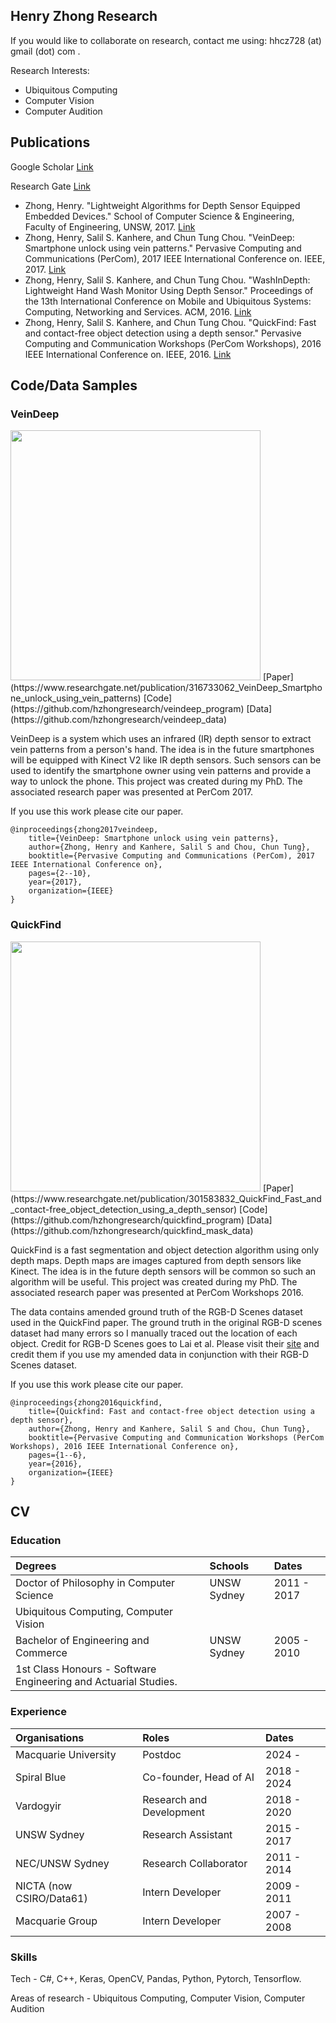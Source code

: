## Henry Zhong Research

If you would like to collaborate on research, contact me using: hhcz728 (at) gmail (dot) com .

Research Interests:

* Ubiquitous Computing
* Computer Vision
* Computer Audition

## Publications

Google Scholar [Link](https://scholar.google.com/citations?user=GSA0YwsAAAAJ&hl=en)

Research Gate [Link](https://www.researchgate.net/profile/Henry_Zhong)

* Zhong, Henry. "Lightweight Algorithms for Depth Sensor Equipped Embedded Devices." School of Computer Science & Engineering, Faculty of Engineering, UNSW, 2017. [Link](https://www.researchgate.net/publication/330383222_Lightweight_Algorithms_for_Depth_Sensor_Equipped_Embedded_Devices)
* Zhong, Henry, Salil S. Kanhere, and Chun Tung Chou. "VeinDeep: Smartphone unlock using vein patterns." Pervasive Computing and Communications (PerCom), 2017 IEEE International Conference on. IEEE, 2017. [Link](https://www.researchgate.net/publication/316733062_VeinDeep_Smartphone_unlock_using_vein_patterns)
* Zhong, Henry, Salil S. Kanhere, and Chun Tung Chou. "WashInDepth: Lightweight Hand Wash Monitor Using Depth Sensor." Proceedings of the 13th International Conference on Mobile and Ubiquitous Systems: Computing, Networking and Services. ACM, 2016. [Link](https://www.researchgate.net/publication/310742284_WashInDepth_Lightweight_Hand_Wash_Monitor_Using_Depth_Sensor)
* Zhong, Henry, Salil S. Kanhere, and Chun Tung Chou. "QuickFind: Fast and contact-free object detection using a depth sensor." Pervasive Computing and Communication Workshops (PerCom Workshops), 2016 IEEE International Conference on. IEEE, 2016. [Link](https://www.researchgate.net/publication/301583832_QuickFind_Fast_and_contact-free_object_detection_using_a_depth_sensor)

## Code/Data Samples

### VeinDeep
<img src="https://hzhongresearch.github.io/veindeep_image.png" width="400">
[Paper](https://www.researchgate.net/publication/316733062_VeinDeep_Smartphone_unlock_using_vein_patterns)
[Code](https://github.com/hzhongresearch/veindeep_program)
[Data](https://github.com/hzhongresearch/veindeep_data)

VeinDeep is a system which uses an infrared (IR) depth sensor to extract vein patterns from a person's hand. The idea is in the future smartphones will be equipped with Kinect V2 like IR depth sensors. Such sensors can be used to identify the smartphone owner using vein patterns and provide a way to unlock the phone. This project was created during my PhD. The associated research paper was presented at PerCom 2017.

If you use this work please cite our paper.

```
@inproceedings{zhong2017veindeep,
	title={VeinDeep: Smartphone unlock using vein patterns},
	author={Zhong, Henry and Kanhere, Salil S and Chou, Chun Tung},
	booktitle={Pervasive Computing and Communications (PerCom), 2017 IEEE International Conference on},
	pages={2--10},
	year={2017},
	organization={IEEE}
}
```

### QuickFind
<img src="https://hzhongresearch.github.io/quickfind_image.png" width="400">
[Paper](https://www.researchgate.net/publication/301583832_QuickFind_Fast_and_contact-free_object_detection_using_a_depth_sensor)
[Code](https://github.com/hzhongresearch/quickfind_program)
[Data](https://github.com/hzhongresearch/quickfind_mask_data)

QuickFind is a fast segmentation and object detection algorithm using only depth maps. Depth maps are images captured from depth sensors like Kinect. The idea is in the future depth sensors will be common so such an algorithm will be useful. This project was created during my PhD. The associated research paper was presented at PerCom Workshops 2016.

The data contains amended ground truth of the RGB-D Scenes dataset used in the QuickFind paper. The ground truth in the original RGB-D scenes dataset had many errors so I manually traced out the location of each object. Credit for RGB-D Scenes goes to Lai et al. Please visit their [site](https://rgbd-dataset.cs.washington.edu/dataset.html) and credit them if you use my amended data in conjunction with their RGB-D Scenes dataset.

If you use this work please cite our paper.

```
@inproceedings{zhong2016quickfind,
	title={Quickfind: Fast and contact-free object detection using a depth sensor},
	author={Zhong, Henry and Kanhere, Salil S and Chou, Chun Tung},
	booktitle={Pervasive Computing and Communication Workshops (PerCom Workshops), 2016 IEEE International Conference on},
	pages={1--6},
	year={2016},
	organization={IEEE}
}
```

## CV

### Education

| Degrees                                                         | Schools     | Dates       |
|:----------------------------------------------------------------|:------------|:------------|
| Doctor of Philosophy in Computer Science                        | UNSW Sydney | 2011 - 2017 |
| Ubiquitous Computing, Computer Vision                           |             |             |
| Bachelor of Engineering and Commerce                            | UNSW Sydney | 2005 - 2010 |
| 1st Class Honours - Software Engineering and Actuarial Studies. |             |             |

### Experience

| Organisations            | Roles                    | Dates       |
|:-------------------------|:-------------------------|:------------|
| Macquarie University     | Postdoc                  | 2024 -      |
| Spiral Blue              | Co-founder, Head of AI   | 2018 - 2024 |
| Vardogyir                | Research and Development | 2018 - 2020 |
| UNSW Sydney              | Research Assistant       | 2015 - 2017 |
| NEC/UNSW Sydney          | Research Collaborator    | 2011 - 2014 |
| NICTA (now CSIRO/Data61) | Intern Developer         | 2009 - 2011 |
| Macquarie Group          | Intern Developer         | 2007 - 2008 |

### Skills

Tech - C#, C++, Keras, OpenCV, Pandas, Python, Pytorch, Tensorflow.

Areas of research - Ubiquitous Computing, Computer Vision, Computer Audition
